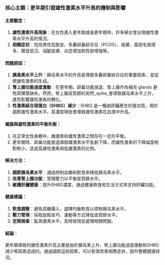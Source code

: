 ### 核心主題：更年期引發雄性激素水平升高的機制與影響

#### 主要觀念：
1. **雄性激素升高現象**：在女性進入更年期或後更年期時，許多婦女會出現雄性激素水平升高的情況。
2. **相關症状**：包括男性型脱发、多囊卵巢綜合征（PCOS）、痤瘡、面部毛發增多、聲音低沉、油膩皮膚、炎症增加和性欲增強等。

#### 問題原因：
1. **胰島素水平上升**：胰岛素水平的升高是導致多囊卵巢綜合征的重要因素，並促使雄性激素的生成。
2. **腎上腺功能過度激動**：在更年期，卵巢功能減退，腎上腺作為補充 glands 避免荷爾蒙缺失。然而，腎上腺皮質醇的突然_spike_會導致胰岛素水平上升，進而影響雄性激素的轉化。
3. **性激素結合球蛋白（SHBG）減少**：SHBG 是一種由肝臟產生的蛋白質，用於調節雄性激素水平。其濃度降低會導致雄性激素在血液中升高。

#### 蝎腺與雄性激素的平衡失衡：
1. 在正常女性身體中，雌激素和雄性激素之間存在一定的平衡。
2. 更年期時，卵巢功能衰退導致雌激素水平急劇下降，而雄性激素的下降幅度相對較小，造成高雄性激素與低雌激素的比例。

#### 解決方法：
1. **調節胰岛素水平**：通過控制血糖和飲食來降低胰岛素水平。
2. **改善腎上腺功能**：管理壓力以平衡皮質醇水平。
3. **維護肝臟健康**：提升SHBG濃度，通過健康飲食和生活方式來支持肝臟功能。

#### 健康建議：
1. **飲食調整**：避免高糖攝入，選擇均衡飲食以控制胰岛素水平。
2. **壓力管理**：採取放鬆技巧、運動等方式降低皮質醇水平。
3. **定期檢查**：監測激素水平，及時發現並處理相關問題。

#### 結論：
更年期導致的雄性激素升高主要是由於胰岛素上升、腎上腺功能過度激動和SHBG減少等因素造成的。通過調節這些因素，可以有效改善相應症状，提升整體健康狀況。